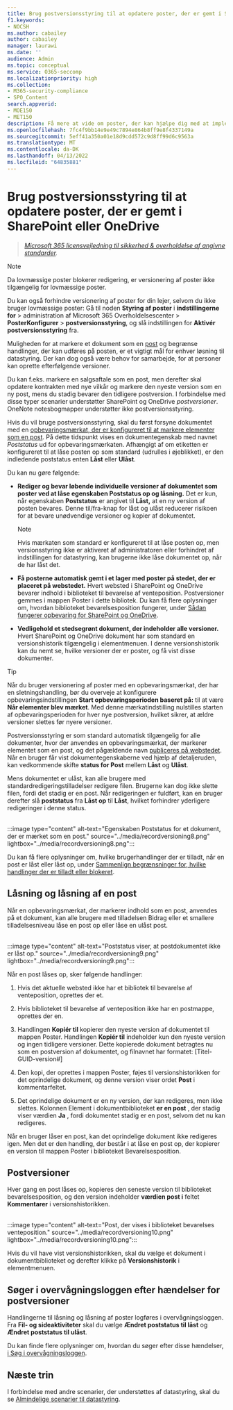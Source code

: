 ```yaml
---
title: Brug postversionsstyring til at opdatere poster, der er gemt i SharePoint eller OneDrive
f1.keywords:
- NOCSH
ms.author: cabailey
author: cabailey
manager: laurawi
ms.date: ''
audience: Admin
ms.topic: conceptual
ms.service: O365-seccomp
ms.localizationpriority: high
ms.collection:
- M365-security-compliance
- SPO_Content
search.appverid:
- MOE150
- MET150
description: Få mere at vide om poster, der kan hjælpe dig med at implementere en løsning til datastyring i Microsoft 365.
ms.openlocfilehash: 7fc4f9bb14e9e49c7894e864b8ff9e8f4337149a
ms.sourcegitcommit: 5eff41a350a01e18d9cdd572c9d8ff99d6c9563a
ms.translationtype: MT
ms.contentlocale: da-DK
ms.lasthandoff: 04/13/2022
ms.locfileid: "64835881"
---
```

# <a name="use-record-versioning-to-update-records-stored-in-sharepoint-or-onedrive"></a>Brug postversionsstyring til at opdatere poster, der er gemt i SharePoint eller OneDrive

>*[Microsoft 365 licensvejledning til sikkerhed & overholdelse af angivne standarder](/office365/servicedescriptions/microsoft-365-service-descriptions/microsoft-365-tenantlevel-services-licensing-guidance/microsoft-365-security-compliance-licensing-guidance).*

> [!NOTE]
> Da lovmæssige poster blokerer redigering, er versionering af poster ikke tilgængelig for lovmæssige poster.
>
> Du kan også forhindre versionering af poster for din lejer, selvom du ikke bruger lovmæssige poster: Gå til noden **Styring af poster** i **indstillingerne for** >  administration af Microsoft 365 Overholdelsescenter > **PosterKonfigurer** >  **postversionsstyring**, og slå indstillingen for **Aktivér postversionsstyring** fra.

Muligheden for at markere et dokument som en [post](records-management.md#records) og begrænse handlinger, der kan udføres på posten, er et vigtigt mål for enhver løsning til datastyring. Der kan dog også være behov for samarbejde, for at personer kan oprette efterfølgende versioner.

Du kan f.eks. markere en salgsaftale som en post, men derefter skal opdatere kontrakten med nye vilkår og markere den nyeste version som en ny post, mens du stadig bevarer den tidligere postversion. I forbindelse med disse typer scenarier understøtter SharePoint og OneDrive *postversioner*. OneNote notesbogmapper understøtter ikke postversionsstyring.

Hvis du vil bruge postversionsstyring, skal du først forsyne dokumentet med en [opbevaringsmærkat, der er konfigureret til at markere elementer som en post](declare-records.md). På dette tidspunkt vises en dokumentegenskab med navnet *Poststatus* ud for opbevaringsmærkaten. Afhængigt af om etiketten er konfigureret til at låse posten op som standard (udrulles i øjeblikket), er den indledende poststatus enten **Låst** eller **Ulåst**.

Du kan nu gøre følgende:

- **Rediger og bevar løbende individuelle versioner af dokumentet som poster ved at låse egenskaben Poststatus op og låsning.** Det er kun, når egenskaben **Poststatus** er angivet til **Låst,** at en ny version af posten bevares. Denne til/fra-knap for låst og ulåst reducerer risikoen for at bevare unødvendige versioner og kopier af dokumentet.
    
    > [!NOTE]
    > Hvis mærkaten som standard er konfigureret til at låse posten op, men versionsstyring ikke er aktiveret af administratoren eller forhindret af indstillingen for datastyring, kan brugerne ikke låse dokumentet op, når de har låst det.

- **Få posterne automatisk gemt i et lager med poster på stedet, der er placeret på webstedet.** Hvert websted i SharePoint og OneDrive bevarer indhold i biblioteket til bevarelse af venteposition. Postversioner gemmes i mappen Poster i dette bibliotek. Du kan få flere oplysninger om, hvordan biblioteket bevarelsesposition fungerer, under [Sådan fungerer opbevaring for SharePoint og OneDrive](retention-policies-sharepoint.md#how-retention-works-for-sharepoint-and-onedrive).

- **Vedligehold et stedsegrønt dokument, der indeholder alle versioner.** Hvert SharePoint og OneDrive dokument har som standard en versionshistorik tilgængelig i elementmenuen. I denne versionshistorik kan du nemt se, hvilke versioner der er poster, og få vist disse dokumenter.

> [!TIP]
> Når du bruger versionering af poster med en opbevaringsmærkat, der har en sletningshandling, bør du overveje at konfigurere opbevaringsindstillingen **Start opbevaringsperioden baseret på:** til at være **Når elementer blev mærket**. Med denne mærkatindstilling nulstilles starten af opbevaringsperioden for hver nye postversion, hvilket sikrer, at ældre versioner slettes før nyere versioner.

Postversionsstyring er som standard automatisk tilgængelig for alle dokumenter, hvor der anvendes en opbevaringsmærkat, der markerer elementet som en post, og det pågældende navn [publiceres på webstedet](create-apply-retention-labels.md). Når en bruger får vist dokumentegenskaberne ved hjælp af detaljeruden, kan vedkommende skifte **status for Post** mellem **Låst** og **Ulåst**.

Mens dokumentet er ulåst, kan alle brugere med standardredigeringstilladelser redigere filen. Brugerne kan dog ikke slette filen, fordi det stadig er en post. Når redigeringen er fuldført, kan en bruger derefter slå **poststatus** fra **Låst op** til **Låst**, hvilket forhindrer yderligere redigeringer i denne status.
<br/><br/>

:::image type="content" alt-text="Egenskaben Poststatus for et dokument, der er mærket som en post." source="../media/recordversioning8.png" lightbox="../media/recordversioning8.png":::

Du kan få flere oplysninger om, hvilke brugerhandlinger der er tilladt, når en post er låst eller låst op, under [Sammenlign begrænsninger for, hvilke handlinger der er tilladt eller blokeret](records-management.md#compare-restrictions-for-what-actions-are-allowed-or-blocked).

## <a name="locking-and-unlocking-a-record"></a>Låsning og låsning af en post

Når en opbevaringsmærkat, der markerer indhold som en post, anvendes på et dokument, kan alle brugere med tilladelsen Bidrag eller et smallere tilladelsesniveau låse en post op eller låse en ulåst post.
<br/><br/>

:::image type="content" alt-text="Poststatus viser, at postdokumentet ikke er låst op." source="../media/recordversioning9.png" lightbox="../media/recordversioning9.png":::

Når en post låses op, sker følgende handlinger:

1. Hvis det aktuelle websted ikke har et bibliotek til bevarelse af venteposition, oprettes der et.

2. Hvis biblioteket til bevarelse af venteposition ikke har en postmappe, oprettes der en.

3. Handlingen **Kopiér til** kopierer den nyeste version af dokumentet til mappen Poster. Handlingen **Kopiér til** indeholder kun den nyeste version og ingen tidligere versioner. Dette kopierede dokument betragtes nu som en postversion af dokumentet, og filnavnet har formatet: \[Titel-GUID-version\#\]

4. Den kopi, der oprettes i mappen Poster, føjes til versionshistorikken for det oprindelige dokument, og denne version viser ordet **Post** i kommentarfeltet.

5. Det oprindelige dokument er en ny version, der kan redigeres, men ikke slettes. Kolonnen Element i dokumentbiblioteket **er en post** , der stadig viser værdien **Ja** , fordi dokumentet stadig er en post, selvom det nu kan redigeres.

Når en bruger låser en post, kan det oprindelige dokument ikke redigeres igen. Men det er den handling, der består i at låse en post op, der kopierer en version til mappen Poster i biblioteket Bevarelsesposition.

## <a name="record-versions"></a>Postversioner

Hver gang en post låses op, kopieres den seneste version til biblioteket bevarelsesposition, og den version indeholder **værdien post i** feltet **Kommentarer** i versionshistorikken.
<br/><br/>

:::image type="content" alt-text="Post, der vises i biblioteket bevarelses venteposition." source="../media/recordversioning10.png" lightbox="../media/recordversioning10.png":::

Hvis du vil have vist versionshistorikken, skal du vælge et dokument i dokumentbiblioteket og derefter klikke på **Versionshistorik** i elementmenuen.

## <a name="searching-the-audit-log-for-record-versioning-events"></a>Søger i overvågningsloggen efter hændelser for postversioner

Handlingerne til låsning og låsning af poster logføres i overvågningsloggen. Fra **Fil- og sideaktiviteter** skal du vælge **Ændret poststatus til låst** og **Ændret poststatus til ulåst**.

Du kan finde flere oplysninger om, hvordan du søger efter disse hændelser, [i Søg i overvågningsloggen](search-the-audit-log-in-security-and-compliance.md#file-and-page-activities).

## <a name="next-steps"></a>Næste trin

I forbindelse med andre scenarier, der understøttes af datastyring, skal du se [Almindelige scenarier til datastyring](get-started-with-records-management.md#common-scenarios).
